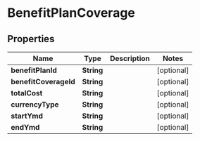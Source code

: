 

# BenefitPlanCoverage


## Properties

| Name | Type | Description | Notes |
|------------ | ------------- | ------------- | -------------|
|**benefitPlanId** | **String** |  |  [optional] |
|**benefitCoverageId** | **String** |  |  [optional] |
|**totalCost** | **String** |  |  [optional] |
|**currencyType** | **String** |  |  [optional] |
|**startYmd** | **String** |  |  [optional] |
|**endYmd** | **String** |  |  [optional] |



